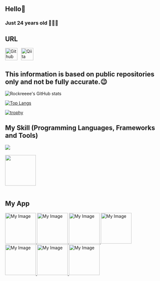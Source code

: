 ## Hello👋
### Just 24 years old 👨🏽‍🦳
## URL
<p align="left">
    <a href="https://github.com/Rockreeee"><img src="https://github.githubassets.com/images/modules/logos_page/GitHub-Mark.png" alt="Github" width="40" height="40"/></a> &nbsp; 
    <a href="https://qiita.com/Rockreeee"><img src="https://cdn.qiita.com/assets/public/push_notification/image-qiitan-572179a3bbde375850422ea48b2b6272.png" alt="Qiita" width="40" height="40"/></a>
</p>

## This information is based on public repositories only and not be fully accurate.😉
![Rockreeee's GitHub stats](https://github-readme-stats.vercel.app/api?username=Rockreeee&show_icons=true&theme=vue-dark)

[![Top Langs](https://github-readme-stats.vercel.app/api/top-langs/?username=Rockreeee&layout=compact&theme=vue-dark)](https://github.com/anuraghazra/github-readme-stats)

[![trophy](https://github-profile-trophy.vercel.app/?username=Rockreeee&theme=discord)](https://github.com/ryo-ma/github-profile-trophy)

## My Skill (Programming Languages, Frameworks and Tools)

<p align="left">
<img src="https://skillicons.dev/icons?i=html,css,js,swift,kotlin,flutter,dart,firebase,python,github,vscode,discord,aws,raspberrypi" /> <br /><br />
<img src="https://d1.awsstatic.com/training-and-certification/certification-badges/AWS-Certified-Solutions-Architect-Associate_badge.3419559c682629072f1eb968d59dea0741772c0f.png" width="100" height="100"/> <br /><br />

</p>

## My App
<a href="https://rockreeee.github.io/LibertyMCBattle-web-page/">
    <img src="https://rockreeee.github.io/profile-web-page/assets/img/portfolio/libertymcbattle.jpg" alt="My Image" width="100" height="100">
</a>
<a href="https://rockreeee.github.io/Roulette-web-page/">
    <img src="https://rockreeee.github.io/profile-web-page/assets/img/portfolio/roulette.jpg" alt="My Image" width="100" height="100">
</a>
<a href="https://rockreeee.github.io/OneTalk-web-page/">
    <img src="https://rockreeee.github.io/profile-web-page/assets/img/portfolio/onetalk.jpg" alt="My Image" width="100" height="100">
</a>
<a href="https://rockreeee.github.io/MemorizationByQuiz-web-page/">
    <img src="https://rockreeee.github.io/profile-web-page/assets/img/portfolio/hayaosiquizdeanki.jpg" alt="My Image" width="100" height="100">
</a>
<a href="https://rockreeee.github.io/WhoAreU--web-page/">
    <img src="https://rockreeee.github.io/profile-web-page/assets/img/portfolio/whoareu.jpg" alt="My Image" width="100" height="100">
</a>
<a href="https://github.com/Rockreeee/gui-app-study">
    <img src="https://rockreeee.github.io/profile-web-page/assets/img/portfolio/gui-app-study.gif" alt="My Image" width="100" height="100">
</a>
<a href="https://github.com/Rockreeee/tweet-bot">
    <img src="https://rockreeee.github.io/profile-web-page/assets/img/portfolio/tweet-bot.jpg" alt="My Image" width="100" height="100">
</a>